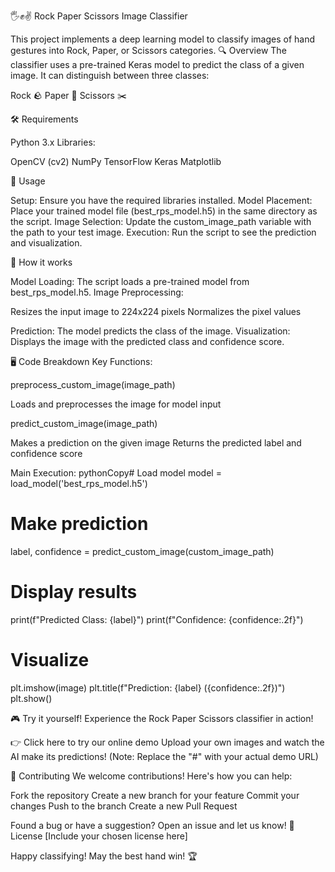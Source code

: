 🖐️✊✌️ Rock Paper Scissors Image Classifier

This project implements a deep learning model to classify images of hand gestures into Rock, Paper, or Scissors categories.
🔍 Overview
The classifier uses a pre-trained Keras model to predict the class of a given image. It can distinguish between three classes:

Rock 🪨
Paper 📄
Scissors ✂️

🛠️ Requirements

Python 3.x
Libraries:

OpenCV (cv2)
NumPy
TensorFlow
Keras
Matplotlib



🚀 Usage

Setup: Ensure you have the required libraries installed.
Model Placement: Place your trained model file (best_rps_model.h5) in the same directory as the script.
Image Selection: Update the custom_image_path variable with the path to your test image.
Execution: Run the script to see the prediction and visualization.

🧠 How it works

Model Loading: The script loads a pre-trained model from best_rps_model.h5.
Image Preprocessing:

Resizes the input image to 224x224 pixels
Normalizes the pixel values


Prediction: The model predicts the class of the image.
Visualization: Displays the image with the predicted class and confidence score.

🖥️ Code Breakdown
Key Functions:

preprocess_custom_image(image_path)

Loads and preprocesses the image for model input


predict_custom_image(image_path)

Makes a prediction on the given image
Returns the predicted label and confidence score



Main Execution:
pythonCopy# Load model
model = load_model('best_rps_model.h5')

# Make prediction
label, confidence = predict_custom_image(custom_image_path)

# Display results
print(f"Predicted Class: {label}")
print(f"Confidence: {confidence:.2f}")

# Visualize
plt.imshow(image)
plt.title(f"Prediction: {label} ({confidence:.2f})")
plt.show()

🎮 Try it yourself!
Experience the Rock Paper Scissors classifier in action!

👉 Click here to try our online demo
Upload your own images and watch the AI make its predictions!
(Note: Replace the "#" with your actual demo URL)

🤝 Contributing
We welcome contributions! Here's how you can help:

Fork the repository
Create a new branch for your feature
Commit your changes
Push to the branch
Create a new Pull Request

Found a bug or have a suggestion? Open an issue and let us know!
📄 License
[Include your chosen license here]

Happy classifying! May the best hand win! 🏆
